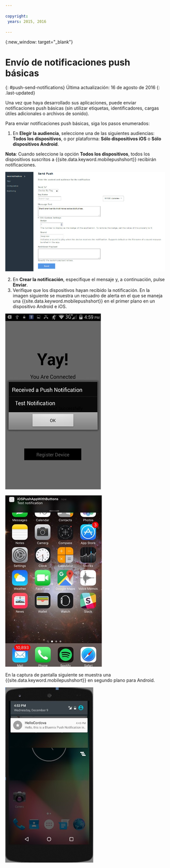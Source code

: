 ```yaml
---

copyright:
 years: 2015, 2016

---
```


{:new_window: target="_blank"}
# Envío de notificaciones push básicas
{: #push-send-notifications}
Última actualización: 16 de agosto de 2016
{: .last-updated}

Una vez que haya desarrollado sus aplicaciones, puede enviar notificaciones push básicas (sin
  utilizar etiquetas, identificadores, cargas útiles adicionales o archivos de sonido).

Para enviar notificaciones push básicas, siga los pasos enumerados:

1. En **Elegir la audiencia**, seleccione una de las siguientes audiencias:
      **Todos los dispositivos**, o por plataforma: **Sólo dispositivos iOS** o
      **Sólo dispositivos Android**. 

**Nota**: Cuando seleccione la opción **Todos los dispositivos**, todos los dispositivos suscritos a {{site.data.keyword.mobilepushshort}} recibirán notificaciones.

![pantalla Notificaciones](images/tag_notification.jpg)

2. En **Crear la notificación**, especifique el mensaje y, a continuación, pulse **Enviar**.
3. Verifique que los dispositivos hayan recibido la notificación. En la imagen siguiente se muestra un recuadro de alerta en el que se maneja una {{site.data.keyword.mobilepushshort}}
en el primer plano en un dispositivo Android e iOS.

![Notificación push en primer plano en Android](images/Android_Screenshot.jpg)

![Notificación push en primer plano en iOS](images/iOS_Screenshot.jpg)

En la captura de pantalla siguiente se muestra una {{site.data.keyword.mobilepushshort}} en segundo plano para Android.
	

![Notificación push en el fondo en Android](images/background.jpg)
